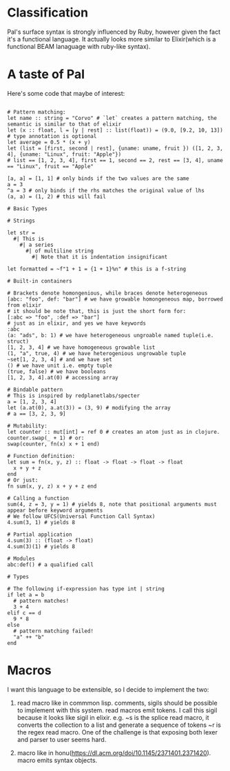 # Classification
Pal's surface syntax is strongly influenced by Ruby, however given the fact it's a functional language. It actually looks more similar to Elixir(which is a functional BEAM lanaguage with ruby-like syntax). 

# A taste of Pal

Here's some code that maybe of interest: 

```

# Pattern matching:
let name :: string = "Corvo" # `let` creates a pattern matching, the semantic is similar to that of elixir
let (x :: float, l = [y | rest] :: list(float)) = (9.0, [9.2, 10, 13]) # type annotation is optional
let average = 0.5 * (x + y)
let (list = [first, second | rest], {uname: uname, fruit }) ([1, 2, 3, 4], {uname: "Linux", fruit: "Apple"}) 
# list == [1, 2, 3, 4], first == 1, second == 2, rest == [3, 4], uname == "Linux", fruit == "Apple"

[a, a] = [1, 1] # only binds if the two values are the same
a = 3
^a = 3 # only binds if the rhs matches the original value of lhs
(a, a) = (1, 2) # this will fail

# Basic Types

# Strings

let str = 
  #| This is 
    #| a series
      #| of multiline string
        #| Note that it is indentation insignificant

let formatted = ~f"1 + 1 = {1 + 1}%n" # this is a f-string

# Built-in containers

# Brackets denote homongenious, while braces denote heterogeneous
[abc: "foo", def: "bar"] # we have growable homongeneous map, borrowed from elixir
# it should be note that, this is just the short form for:
[:abc => "foo", :def => "bar"]
# just as in elixir, and yes we have keywords
:abc
(a: "ads", b: 1) # we have heterogeneous ungroable named tuple(i.e. struct)
[1, 2, 3, 4] # we have homogeneous growable list 
(1, "a", true, 4) # we have heterogenious ungrowable tuple
~set[1, 2, 3, 4] # and we have set
() # we have unit i.e. empty tuple
(true, false) # we have booleans
[1, 2, 3, 4].at(0) # accessing array 

# Bindable pattern
# This is inspired by redplanetlabs/specter
a = [1, 2, 3, 4]
let (a.at(0), a.at(3)) = (3, 9) # modifying the array
# a == [3, 2, 3, 9]

# Mutability:
let counter :: mut[int] = ref 0 # creates an atom just as in clojure.
counter.swap(_ + 1) # or: 
swap(counter, fn(x) x + 1 end) 

# Function definition: 
let sum = fn(x, y, z) :: float -> float -> float -> float
  x + y + z
end
# Or just:
fn sum(x, y, z) x + y + z end

# Calling a function
sum(4, z = 3, y = 1) # yields 8, note that positional arguments must appear before keyword arguments
# We follow UFCS(Universal Function Call Syntax)
4.sum(3, 1) # yields 8

# Partial application
4.sum(3) :: (float -> float)
4.sum(3)(1) # yields 8

# Modules 
abc:def() # a qualified call

# Types

# The following if-expression has type int | string
if let a = b
  # pattern matches!
  3 + 4
elif c == d
  9 * 8
else
  # pattern matching failed!
  "a" ++ "b"
end

```

# Macros

I want this language to be extensible, so I decide to implement the two:

1. read macro like in commmon lisp. comments, sigils should be possible to implement 
with this system. read macros emit tokens. I call this sigil because it looks like sigil in elixir.
e.g. ~s is the splice read macro, it converts the collection to a list and generate a sequence of tokens
~r is the regex read macro. One of the challenge is that exposing both lexer and parser to user seems hard.

2. macro like in honu(https://dl.acm.org/doi/10.1145/2371401.2371420). macro emits syntax objects.

